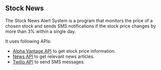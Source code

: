 ## Stock News
The Stock News Alert System is a program that monitors the price of a chosen stock and sends SMS notifications if the stock price changes by more than 3% within a single day.

It uses following APIs:
- [Alpha Vantage API](https://www.alphavantage.co/) to get stock price information.
- [News API](https://newsapi.org/) to get relevant news articles.
- [Twilio API](https://www.twilio.com/) to send SMS messages. 
